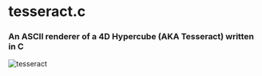 # tesseract.c
### An ASCII renderer of a 4D Hypercube (AKA Tesseract) written in C

![tesseract](https://github.com/user-attachments/assets/0164e401-a2c3-45dc-a6f3-da26c687ad6f)
